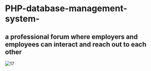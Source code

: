 # PHP-database-management-system-
## a professional forum where employers and employees can interact and reach out to each other


![17](https://user-images.githubusercontent.com/62653357/89082850-e85aab00-d397-11ea-9803-346f8cda4233.JPG)
